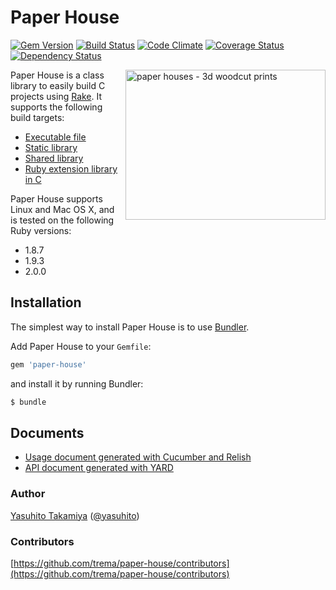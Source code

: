 Paper House 
===========
[![Gem Version](https://badge.fury.io/rb/paper-house.png)](http://badge.fury.io/rb/paper-house)
[![Build Status](https://travis-ci.org/trema/paper-house.png?branch=master)](https://travis-ci.org/trema/paper-house)
[![Code Climate](https://codeclimate.com/github/trema/paper-house.png)](https://codeclimate.com/github/trema/paper-house)
[![Coverage Status](https://coveralls.io/repos/trema/paper-house/badge.png?branch=master)](https://coveralls.io/r/trema/paper-house)
[![Dependency Status](https://gemnasium.com/trema/paper-house.png)](https://gemnasium.com/trema/paper-house)

<a href="http://www.flickr.com/photos/studiobeerhorst/8221979536/" title="paper houses - 3d woodcut prints by {studiobeerhorst}-bbmarie, on Flickr"><img src="http://farm9.staticflickr.com/8202/8221979536_60404c309d_n.jpg" width="320" height="240" alt="paper houses - 3d woodcut prints" align="right"></a>

Paper House is a class library to easily build C projects using [Rake](https://github.com/jimweirich/rake). It supports the following build targets:

 * [Executable file](https://www.relishapp.com/trema/paper-house/docs/paperhouse-executabletask)
 * [Static library](https://www.relishapp.com/trema/paper-house/docs/paperhouse-staticlibrarytask)
 * [Shared library](https://www.relishapp.com/trema/paper-house/docs/paperhouse-sharedlibrarytask)
 * [Ruby extension library in C](https://www.relishapp.com/trema/paper-house/docs/paperhouse-rubylibrarytask)

Paper House supports Linux and Mac OS X, and is tested on the following Ruby versions:

 * 1.8.7
 * 1.9.3
 * 2.0.0


Installation
------------

The simplest way to install Paper House is to use [Bundler](http://gembundler.com/).

Add Paper House to your `Gemfile`:

```ruby
gem 'paper-house'
```

and install it by running Bundler:

```bash
$ bundle
```


Documents
---------

 * [Usage document generated with Cucumber and Relish](https://www.relishapp.com/trema/paper-house/docs)
 * [API document generated with YARD](http://rubydoc.info/github/trema/paper-house/master/frames)


### Author

[Yasuhito Takamiya](https://github.com/yasuhito) ([@yasuhito](http://twitter.com/yasuhito))

### Contributors

[https://github.com/trema/paper-house/contributors](https://github.com/trema/paper-house/contributors)
